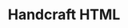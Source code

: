 ---
layout: page
title: Handcraft HTML
permalink: /SLE2021/Handcraft-HTML
redirect: https://github.com/gwendal-jouneaux/SEALS-SLE-2021/tree/main/Handcraft.languages/HTML
---